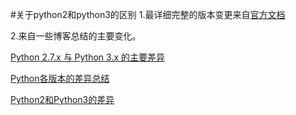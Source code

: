 #关于python2和python3的区别
1.最详细完整的版本变更来自[官方文档](https://docs.python.org/zh-cn/3/)

2.来自一些博客总结的主要变化。

[Python 2.7.x 与 Python 3.x 的主要差异](chenqx.github.io/2014/11/10/Key-differences-between-Python-2-7-x-and-Python-3-x/
)

[Python各版本的差异总结](https://blog.csdn.net/qq_35952638/article/details/103101820)

[Python2和Python3的差异](https://www.cnblogs.com/kendrick/p/7478304.html)